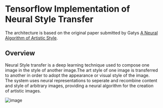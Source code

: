 # Tensorflow Implementation of Neural Style Transfer  
The architecture is based on the original paper  submitted by Gatys [A Neural Algorithm of Artistic Style](https://arxiv.org/abs/1508.06576).


## Overview
Neural Style transfer is a deep learning  technique used to compose one image in the style of another image.The art style of one image is transferred to another in order to adopt the appearance or visual style of the image. The system uses neural representations to seperate and recombine content and style of arbitrary images, providing a neural algorithm for the creation of artistic images.

![image](https://user-images.githubusercontent.com/57121852/199581919-fcdf17de-720b-40bd-915f-899ca196c1f7.png)



